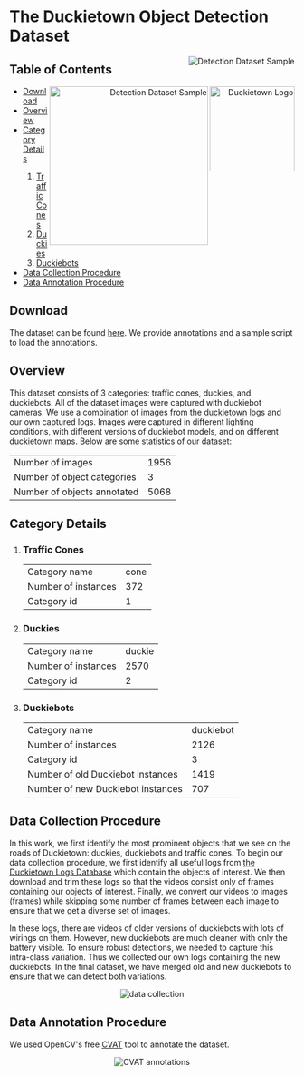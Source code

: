 # The Duckietown Object Detection Dataset
<img align="right" src="https://github.com/saryazdi/Duckietown-Object-Detection-LFV/blob/master/images/dataset/6.png" alt="Detection Dataset Sample">


## Table of Contents
<p align="right">
  <a href="https://www.duckietown.org/"><img align="right" src="https://www.duckietown.org/wp-content/uploads/2018/05/duckie2-300x270.png" alt="Duckietown Logo" width="150"></a>
  <img align="right" src="https://github.com/saryazdi/Duckietown-Object-Detection-LFV/blob/master/images/dataset/6.png" alt="Detection Dataset Sample" width="280">
</p>
<ul>
      <li><a href="#download">Download</a></li>
      <li><a href="#overview">Overview</a></li>
      <li><a href="#categories">Category Details</a></li>
      <ol>
            <li><a href="#cones">Traffic Cones</a></li>
            <li><a href="#duckies">Duckies</a></li>
            <li><a href="#duckiebots">Duckiebots</a></li>
      </ol>
      <li><a href="#collection">Data Collection Procedure</a></li>
      <li><a href="#annotation">Data Annotation Procedure</a></li>
</ul>


<a name="download"/>

## Download
The dataset can be found <a href="https://drive.google.com/drive/folders/1cTBoKrXJb0kajBGxhuBxJpbKaotHPX7O">here</a>. We provide annotations and a sample script to load the annotations.

<a name="overview"/>

## Overview
This dataset consists of 3 categories: traffic cones, duckies, and duckiebots. All of the dataset images were captured with duckiebot cameras. We use a combination of images from the <a href="http://logs.duckietown.org/">duckietown logs</a> and our own captured logs. Images were captured in different lighting conditions, with different versions of duckiebot models, and on different duckietown maps. Below are some statistics of our dataset:
<table>
      <tr><td>Number of images</td><td>1956</td></tr>
      <tr><td>Number of object categories</td><td>3</td></tr>
      <tr><td>Number of objects annotated</td><td>5068</td></tr>
</table>

<a name="categories"/>

## Category Details
<ol>
<a name="cones"/>
<li><h3>Traffic Cones</h3>
<table>
      <tr><td>Category name</td><td>cone</td></tr>
      <tr><td>Number of instances</td><td>372</td></tr>
      <tr><td>Category id</td><td>1</td></tr>
</table></li>

<a name="duckies"/>
<li><h3>Duckies</h3>
<table>
      <tr><td>Category name</td><td>duckie</td></tr>
      <tr><td>Number of instances</td><td>2570</td></tr>
      <tr><td>Category id</td><td>2</td></tr>
</table></li>

<a name="duckiebots"/>
<li><h3>Duckiebots</h3>
<table>
      <tr><td>Category name</td><td>duckiebot</td></tr>
      <tr><td>Number of instances</td><td>2126</td></tr>
      <tr><td>Category id</td><td>3</td></tr>
      <tr><td>Number of old Duckiebot instances</td><td>1419</td></tr>
      <tr><td>Number of new Duckiebot instances</td><td>707</td></tr>
</table></li>
</ol>
<a name="collection"/>

## Data Collection Procedure

In this work, we first identify the most prominent objects that we see on the roads of Duckietown: duckies, duckiebots and traffic cones. To begin our data collection procedure, we first identify all useful logs from <a href="http://logs.duckietown.org/">the Duckietown Logs Database</a> which contain the objects of interest. We then download and trim these logs so that the videos consist only of frames containing our objects of interest. Finally, we convert our videos to images (frames) while skipping some number of frames between each image to ensure that we get a diverse set of images. 

In these logs, there are videos of older versions of duckiebots with lots of wirings on them. However, new duckiebots are much cleaner with only the battery visible. To ensure robust detections, we needed to capture this intra-class variation. Thus we collected our own logs containing the new duckiebots. In the final dataset, we have merged old and new duckiebots to ensure that we can detect both variations. 

<p align="center">
  <img src="https://github.com/saryazdi/Duckietown-Object-Detection-LFV/blob/master/gifs/datacollection.gif" alt="data collection">
</p>

<a name="annotation"/>

## Data Annotation Procedure
We used OpenCV's free <a href="https://github.com/opencv/cvat">CVAT</a> tool to annotate the dataset.
<p align="center">
  <img src="https://github.com/saryazdi/Duckietown-Object-Detection-LFV/blob/master/gifs/cvat_annotating.gif" alt="CVAT annotations">
</p>
